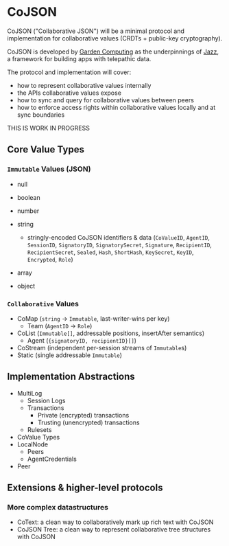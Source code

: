 # CoJSON

CoJSON ("Collaborative JSON") will be a minimal protocol and implementation for collaborative values (CRDTs + public-key cryptography).

CoJSON is developed by [Garden Computing](https://gcmp.io) as the underpinnings of [Jazz](https://jazz.tools), a framework for building apps with telepathic data.

The protocol and implementation will cover:

- how to represent collaborative values internally
- the APIs collaborative values expose
- how to sync and query for collaborative values between peers
- how to enforce access rights within collaborative values locally and at sync boundaries

THIS IS WORK IN PROGRESS

## Core Value Types

### `Immutable` Values (JSON)
- null
- boolean
- number
- string
  - stringly-encoded CoJSON identifiers & data (`CoValueID`, `AgentID`, `SessionID`, `SignatoryID`, `SignatorySecret`, `Signature`, `RecipientID`, `RecipientSecret`, `Sealed`, `Hash`, `ShortHash`, `KeySecret`, `KeyID`, `Encrypted`, `Role`)

- array
- object

### `Collaborative` Values
- CoMap (`string` → `Immutable`, last-writer-wins per key)
  - Team (`AgentID` → `Role`)
- CoList (`Immutable[]`, addressable positions, insertAfter semantics)
  - Agent (`{signatoryID, recipientID}[]`)
- CoStream (independent per-session streams of `Immutable`s)
- Static (single addressable `Immutable`)

## Implementation Abstractions
- MultiLog
  - Session Logs
  - Transactions
    - Private (encrypted) transactions
    - Trusting (unencrypted) transactions
  - Rulesets
- CoValue Types
- LocalNode
  - Peers
  - AgentCredentials
- Peer

## Extensions & higher-level protocols

### More complex datastructures
- CoText: a clean way to collaboratively mark up rich text with CoJSON
- CoJSON Tree: a clean way to represent collaborative tree structures with CoJSON